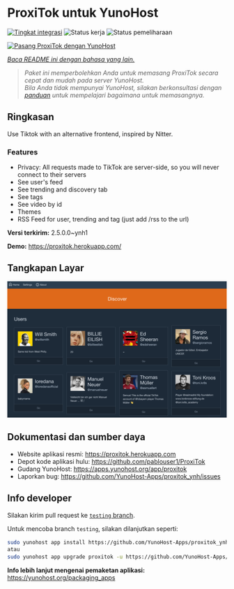 <!--
N.B.: README ini dibuat secara otomatis oleh <https://github.com/YunoHost/apps/tree/master/tools/readme_generator>
Ini TIDAK boleh diedit dengan tangan.
-->

# ProxiTok untuk YunoHost

[![Tingkat integrasi](https://dash.yunohost.org/integration/proxitok.svg)](https://ci-apps.yunohost.org/ci/apps/proxitok/) ![Status kerja](https://ci-apps.yunohost.org/ci/badges/proxitok.status.svg) ![Status pemeliharaan](https://ci-apps.yunohost.org/ci/badges/proxitok.maintain.svg)

[![Pasang ProxiTok dengan YunoHost](https://install-app.yunohost.org/install-with-yunohost.svg)](https://install-app.yunohost.org/?app=proxitok)

*[Baca README ini dengan bahasa yang lain.](./ALL_README.md)*

> *Paket ini memperbolehkan Anda untuk memasang ProxiTok secara cepat dan mudah pada server YunoHost.*  
> *Bila Anda tidak mempunyai YunoHost, silakan berkonsultasi dengan [panduan](https://yunohost.org/install) untuk mempelajari bagaimana untuk memasangnya.*

## Ringkasan

Use Tiktok with an alternative frontend, inspired by Nitter.

### Features

- Privacy: All requests made to TikTok are server-side, so you will never connect to their servers
- See user's feed
- See trending and discovery tab
- See tags
- See video by id
- Themes
- RSS Feed for user, trending and tag (just add /rss to the url)


**Versi terkirim:** 2.5.0.0~ynh1

**Demo:** <https://proxitok.herokuapp.com/>

## Tangkapan Layar

![Tangkapan Layar pada ProxiTok](./doc/screenshots/screenshot.png)

## Dokumentasi dan sumber daya

- Website aplikasi resmi: <https://proxitok.herokuapp.com>
- Depot kode aplikasi hulu: <https://github.com/pablouser1/ProxiTok>
- Gudang YunoHost: <https://apps.yunohost.org/app/proxitok>
- Laporkan bug: <https://github.com/YunoHost-Apps/proxitok_ynh/issues>

## Info developer

Silakan kirim pull request ke [`testing` branch](https://github.com/YunoHost-Apps/proxitok_ynh/tree/testing).

Untuk mencoba branch `testing`, silakan dilanjutkan seperti:

```bash
sudo yunohost app install https://github.com/YunoHost-Apps/proxitok_ynh/tree/testing --debug
atau
sudo yunohost app upgrade proxitok -u https://github.com/YunoHost-Apps/proxitok_ynh/tree/testing --debug
```

**Info lebih lanjut mengenai pemaketan aplikasi:** <https://yunohost.org/packaging_apps>
